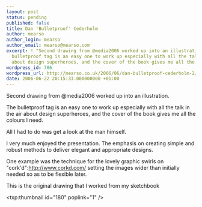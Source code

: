 ```yaml
---
layout: post
status: pending
published: false
title: Dan 'Bulletproof' Cederholm
author: mearso
author_login: mearso
author_email: mearso@mearso.com
excerpt: ! "Second drawing from @media2006 worked up into an illustration.\r\n\r\nThe
  bulletproof tag is an easy one to work up especially with all the talk in the air
  about design superheroes, and the cover of the book gives me all the colours I need."
wordpress_id: 706
wordpress_url: http://mearso.co.uk/2006/06/dan-bulletproof-cederholm-2/
date: 2006-06-22 20:15:33.000000000 +01:00
---
```

Second drawing from @media2006 worked up into an illustration.

The bulletproof tag is an easy one to work up especially with all the talk in the air about design superheroes, and the cover of the book gives me all the colours I need.

All I had to do was get a look at the man himself.

I very much enjoyed the presentation. The emphasis on creating simple and robust methods to deliver elegant and appropriate designs. 

One example was the technique for the lovely graphic swirls on "cork'd":http://www.corkd.com/ setting the images wider than initially needed so as to be flexible later.

This is the original drawing that I worked from my sketchbook

<txp:thumbnail id="180" poplink="1" />
